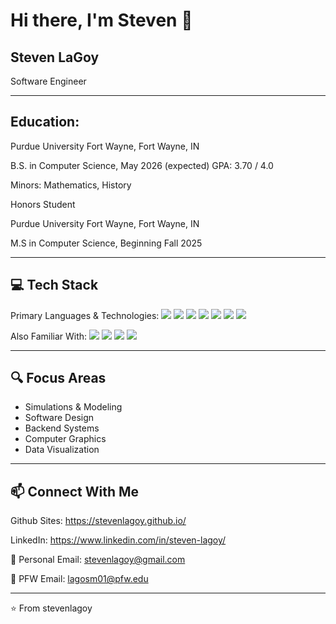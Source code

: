 # Hi there, I'm Steven 👋

## Steven LaGoy
Software Engineer

---
## Education:

Purdue University Fort Wayne,	Fort Wayne, IN

B.S. in Computer Science, 		May 2026 (expected)		GPA: 3.70 / 4.0

Minors: Mathematics, History

Honors Student


Purdue University Fort Wayne,	Fort Wayne, IN

M.S in Computer Science, 		Beginning Fall 2025

---

## 💻 Tech Stack
Primary Languages & Technologies:
<img src= "https://img.shields.io/badge/-Java-007396?style=flat-square&logo=java&logoColor=white" />
<img src="https://img.shields.io/badge/-C-A8B9CC?style=flat-square&logo=c&logoColor=black" />
<img src="https://img.shields.io/badge/-Python-3776AB?style=flat-square&logo=python&logoColor=white" />
<img src="https://img.shields.io/badge/-JavaScript-F7DF1E?style=flat-square&logo=javascript&logoColor=black" />
<img src="https://img.shields.io/badge/-HTML5-E34F26?style=flat-square&logo=html5&logoColor=white" />
<img src="https://img.shields.io/badge/-CSS3-1572B6?style=flat-square&logo=css3&logoColor=white" />
<img src="https://img.shields.io/badge/-SQL-4479A1?style=flat-square&logo=postgresql&logoColor=white" />

Also Familiar With:
<img src="https://img.shields.io/badge/-C++-00599C?style=flat-square&logo=c%2B%2B&logoColor=white" />
<img src="https://img.shields.io/badge/-C%23-239120?style=flat-square&logo=c-sharp&logoColor=white" />
<img src="https://img.shields.io/badge/-Ruby-CC342D?style=flat-square&logo=ruby&logoColor=white" />
<img src="https://img.shields.io/badge/-TypeScript-3178C6?style=flat-square&logo=typescript&logoColor=white" />

---

## 🔍 Focus Areas
- Simulations & Modeling
- Software Design
- Backend Systems
- Computer Graphics
- Data Visualization

---

## 📫 Connect With Me
Github Sites: https://stevenlagoy.github.io/

LinkedIn: https://www.linkedin.com/in/steven-lagoy/

📧 Personal Email: stevenlagoy@gmail.com

🐘 PFW Email: lagosm01@pfw.edu

---

⭐️ From stevenlagoy

<!--
**stevenlagoy/stevenlagoy** is a ✨ _special_ ✨ repository because its `README.md` (this file) appears on your GitHub profile.

Here are some ideas to get you started:

- 🔭 I’m currently working on ...
- 🌱 I’m currently learning ...
- 👯 I’m looking to collaborate on ...
- 🤔 I’m looking for help with ...
- 💬 Ask me about ...
- 📫 How to reach me: ...
- 😄 Pronouns: ...
- ⚡ Fun fact: ...
-->
